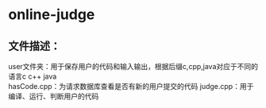 # online-judge
## 文件描述：

  user文件夹：用于保存用户的代码和输入输出，根据后缀c,cpp,java对应于不同的语言c c++ java  
  hasCode.cpp：为请求数据库查看是否有新的用户提交的代码
  judge.cpp：用于编译、运行、判断用户的代码
